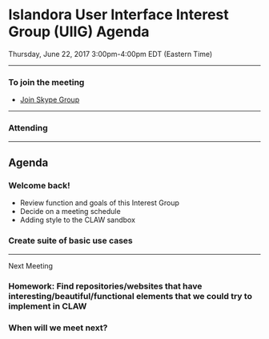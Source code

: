 # Islandora User Interface Interest Group (UIIG) Agenda
Thursday, June 22, 2017 3:00pm-4:00pm EDT (Eastern Time)

---

### To join the meeting
* [Join Skype Group](https://join.skype.com/qEZdTTFrncpc)

---
### Attending

---
## Agenda 

### Welcome back! 
* Review function and goals of this Interest Group
* Decide on a meeting schedule
* Adding style to the CLAW sandbox

### Create suite of basic use cases

---

Next Meeting
### Homework: Find repositories/websites that have interesting/beautiful/functional elements that we could try to implement in CLAW
### When will we meet next?
